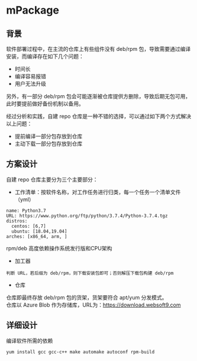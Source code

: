 # mPackage

## 背景

软件部署过程中，在主流的仓库上有些组件没有 deb/rpm 包，导致需要通过编译安装，而编译存在如下几个问题：

* 时间长
* 编译容易报错
* 用户无法升级

另外，有一部分 deb/rpm 包会可能逐渐被仓库提供方删除，导致后期无包可用，此时要提前做好备份机制以备用。

经过分析和实践，自建 repo 仓库是一种不错的选择，可以通过如下两个方式解决以上问题：

* 提前编译一部分包存放到仓库
* 主动下载一部分包存放到仓库

## 方案设计

自建 repo 仓库主要分为三个主要部分：

* 工作清单：按软件名称，对工作任务进行归类，每一个任务一个清单文件（yml）
```
name: Python3.7
URL: https://www.python.org/ftp/python/3.7.4/Python-3.7.4.tgz
distros: 
  centos: [6,7]
  ubuntu: [18.04,19.04]
arches: [x86_64, arm, ]
```

rpm/deb 高度依赖操作系统发行版和CPU架构

* 加工器
```
判断 URL，若后缀为 deb/rpm，则下载安装包即可；否则解压下载包构建 deb/rpm
```

* 仓库

仓库即最终存放 deb/rpm 包的货架，货架要符合 apt/yum 分发模式。  
仓库以 Azure Blob 作为存储库，URL为：https://download.websoft9.com


## 详细设计

编译软件所需的依赖
```
yum install gcc gcc-c++ make automake autoconf rpm-build
```

